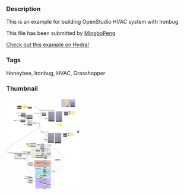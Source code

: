 ### Description 
This is an example for building OpenStudio HVAC system with Ironbug

This file has been submitted by [MingboPeng](https://github.com/MingboPeng)

[Check out this example on Hydra!](http://hydrashare.github.io/hydra/viewer?owner=MingboPeng&fork=hydra&id=Ironbug_HVAC_12_Chilled_Beams)
### Tags 
Honeybee, Ironbug, HVAC, Grasshopper
### Thumbnail 
![Screenshot](https://raw.githubusercontent.com/MingboPeng/hydra/master/Ironbug_HVAC_12_Chilled_Beams/thumbnail.png)
